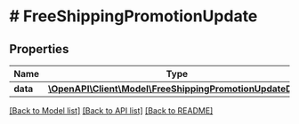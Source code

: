 # # FreeShippingPromotionUpdate

## Properties

Name | Type | Description | Notes
------------ | ------------- | ------------- | -------------
**data** | [**\OpenAPI\Client\Model\FreeShippingPromotionUpdateData**](FreeShippingPromotionUpdateData.md) |  |

[[Back to Model list]](../../README.md#models) [[Back to API list]](../../README.md#endpoints) [[Back to README]](../../README.md)
